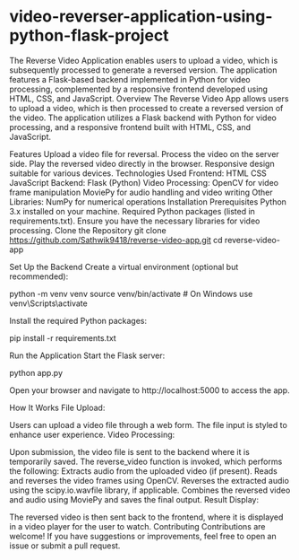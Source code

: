 # video-reverser-application-using-python-flask-project
The Reverse Video Application enables users to upload a video, which is subsequently processed to generate a reversed version. The application features a Flask-based backend implemented in Python for video processing, complemented by a responsive frontend developed using HTML, CSS, and JavaScript.
Overview
The Reverse Video App allows users to upload a video, which is then processed to create a reversed version of the video. The application utilizes a Flask backend with Python for video processing, and a responsive frontend built with HTML, CSS, and JavaScript.

Features
Upload a video file for reversal.
Process the video on the server side.
Play the reversed video directly in the browser.
Responsive design suitable for various devices.
Technologies Used
Frontend:
HTML
CSS
JavaScript
Backend:
Flask (Python)
Video Processing:
OpenCV for video frame manipulation
MoviePy for audio handling and video writing
Other Libraries:
NumPy for numerical operations
Installation
Prerequisites
Python 3.x installed on your machine.
Required Python packages (listed in requirements.txt).
Ensure you have the necessary libraries for video processing.
Clone the Repository
git clone https://github.com/Sathwik9418/reverse-video-app.git cd reverse-video-app

Set Up the Backend
Create a virtual environment (optional but recommended):

python -m venv venv source venv/bin/activate # On Windows use venv\Scripts\activate

Install the required Python packages:

pip install -r requirements.txt

Run the Application
Start the Flask server:

python app.py

Open your browser and navigate to http://localhost:5000 to access the app.

How It Works
File Upload:

Users can upload a video file through a web form. The file input is styled to enhance user experience.
Video Processing:

Upon submission, the video file is sent to the backend where it is temporarily saved.
The reverse_video function is invoked, which performs the following:
Extracts audio from the uploaded video (if present).
Reads and reverses the video frames using OpenCV.
Reverses the extracted audio using the scipy.io.wavfile library, if applicable.
Combines the reversed video and audio using MoviePy and saves the final output.
Result Display:

The reversed video is then sent back to the frontend, where it is displayed in a video player for the user to watch.
Contributing
Contributions are welcome! If you have suggestions or improvements, feel free to open an issue or submit a pull request.
